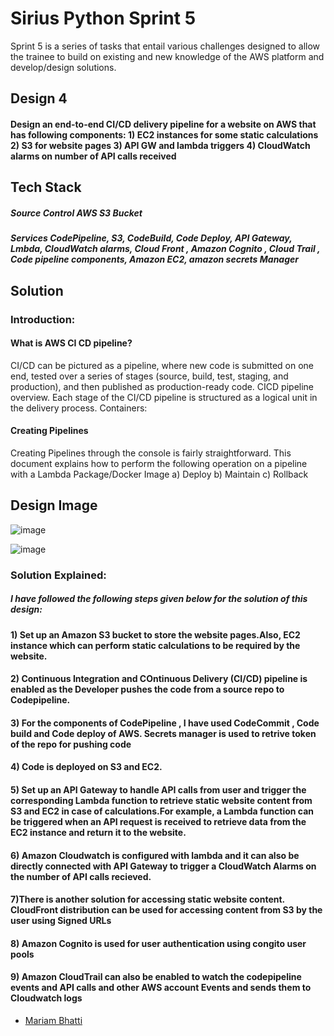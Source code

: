 # Sirius Python Sprint 5

Sprint 5 is a series of tasks that entail various challenges designed to allow the trainee to build on existing and new knowledge of the AWS platform and develop/design solutions.

## Design 4
#### Design an end-to-end CI/CD delivery pipeline for a website on AWS that has following components: 1) EC2 instances for some static calculations 2) S3 for website pages 3) API GW and lambda triggers 4) CloudWatch alarms on number of API calls received



## Tech Stack
##### **Source Control** AWS S3 Bucket
##### **Services** CodePipeline, S3, CodeBuild, Code Deploy, API Gateway, Lmbda, CloudWatch alarms, Cloud Front , Amazon Cognito , Cloud Trail , Code pipeline components, Amazon EC2, amazon secrets Manager 

## Solution

### Introduction:
#### What is AWS CI CD pipeline?
CI/CD can be pictured as a pipeline, where new code is submitted on one end, tested over a series of stages (source, build, test, staging, and production), and then published as production-ready code. CICD pipeline overview. Each stage of the CI/CD pipeline is structured as a logical unit in the delivery process.
Containers:

#### Creating Pipelines

Creating Pipelines through the console is fairly straightforward. This document explains how to perform the following operation on a pipeline with a Lambda Package/Docker Image 
a) Deploy 
b) Maintain
c) Rollback


## Design Image

![image](https://user-images.githubusercontent.com/108882924/207320274-6b2b4a31-4996-4600-9ff7-0593561be75f.png)


![image](https://user-images.githubusercontent.com/108882924/207262098-cf79451c-d28b-4062-a25d-6fbfe48e62fd.png)





### Solution Explained:
##### I have followed the following steps given below for the solution of this design:
#### 1) Set up an Amazon S3 bucket to store the website pages.Also, EC2 instance which can perform static calculations to be required by the website.
#### 2) Continuous Integration and COntinuous Delivery (CI/CD) pipeline is enabled as the Developer pushes the code from a source repo to Codepipeline.
#### 3) For the components of CodePipeline , I have used  CodeCommit , Code build and Code deploy of AWS. Secrets manager is used to retrive token of the repo for pushing code
#### 4) Code is deployed on S3 and EC2.
#### 5) Set up an API Gateway to handle API calls from user and trigger the corresponding Lambda function to retrieve static website content from S3 and EC2 in case of calculations.For example, a Lambda function can be triggered when an API request is received to retrieve data from the EC2 instance and return it to the website.
#### 6) Amazon Cloudwatch is configured with lambda and it can also be directly connected with API Gateway to trigger a CloudWatch Alarms on the number of API calls recieved.
#### 7)There is another solution for accessing static website content. CloudFront distribution can be used for accessing content from S3 by the user using Signed URLs
#### 8) Amazon Cognito is used for user authentication using congito user pools
#### 9) Amazon CloudTrail can also be enabled to watch the codepipeline events and API calls and other AWS account Events and sends them to Cloudwatch logs





- [Mariam Bhatti](https://github.com/mariam2022skipq/Sirius_Python)
